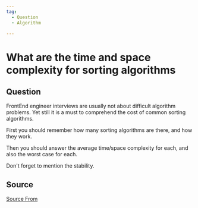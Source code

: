 ```yaml
---
tag:
  - Question
  - Algorithm

---
```

  
# What are the time and space complexity for sorting algorithms

## Question
FrontEnd engineer interviews are usually not about difficult algorithm problems. Yet still it is a must to comprehend the cost of common sorting algorithms.

First you should remember how many sorting algorithms are there, and how they work.

Then you should answer the average time/space complexity for each, and also the worst case for each.

Don't forget to mention the stability.




##  Source
[Source From](https://bigfrontend.dev/question/what-are-the-time-and-space-complexity-for-main-sorting-algorithms)

  